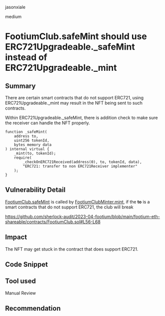 jasonxiale

medium

# FootiumClub.safeMint should use ERC721Upgradeable._safeMint instead of ERC721Upgradeable._mint

## Summary
There are certain smart contracts that do not support ERC721, using ERC721Upgradeable._mint may result in the NFT being sent to such contracts.

Within ERC721Upgradeable._safeMint, there is addition check to make sure the receiver can handle the NFT properly.

    function _safeMint(
        address to, 
        uint256 tokenId,
        bytes memory data
    ) internal virtual {
        _mint(to, tokenId);
        require(
            _checkOnERC721Received(address(0), to, tokenId, data),
            "ERC721: transfer to non ERC721Receiver implementer"
        );
    }   

## Vulnerability Detail
[FootiumClub.safeMint](https://github.com/sherlock-audit/2023-04-footium/blob/main/footium-eth-shareable/contracts/FootiumClub.sol#L65) is called by [FootiumClubMinter.mint](https://github.com/sherlock-audit/2023-04-footium/blob/main/footium-eth-shareable/contracts/FootiumClubMinter.sol#LL68C14-L68C18), if the __to__ is a smart contracts that do not support ERC721, the club will break

https://github.com/sherlock-audit/2023-04-footium/blob/main/footium-eth-shareable/contracts/FootiumClub.sol#L56-L68

## Impact
The NFT may get stuck in the contract that does support ERC721.

## Code Snippet

## Tool used

Manual Review

## Recommendation

